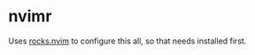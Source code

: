nvimr
=====

Uses [rocks.nvim](https://github.com/nvim-neorocks/rocks.nvim) to configure this all, so that needs installed first.
